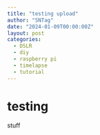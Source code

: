 ```yaml
---
title: "testing upload"
author: "SNTag"
date: "2024-01-09T00:00:00Z"
layout: post
categories:
  - DSLR
  - diy
  - raspberry pi
  - timelapse
  - tutorial
---
```


# testing

stuff
